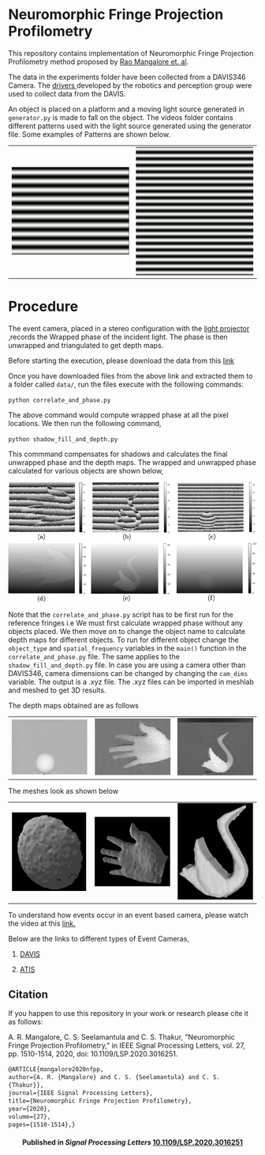 # Neuromorphic Fringe Projection Profilometry

This repository contains implementation of Neuromorphic Fringe Projection Profilometry method proposed by <a href="https://ieeexplore.ieee.org/abstract/document/9166707"> Rao Mangalore et. al</a>. 

The data in the experiments folder have been collected from a DAVIS346 Camera. The  <a href="https://github.com/uzh-rpg/rpg_dvs_ros">drivers </a> developed by the robotics and perception group were used to collect data from the DAVIS. 

An object is placed on a platform and a moving light source generated in `generator.py` is made to fall on the object. The videos folder contains different patterns used with the light source generated using the generator file. Some examples of Patterns are shown below.

<table style="width:100%">
    <tr>
        <td style="text-align:center"><img src="images/fringe_10hz.png" style="width:346px;height:260x;"> </td>
        <td style="text-align:center"><img src="images/fringe_20hz.png" style="width:346px;height:260px;"> </td>
    </tr>
</table>

# Procedure
The event camera, placed in a stereo configuration with the <a href="http://www.ti.com/tool/DLPLCR4500EVM">light projector</a> ,records the Wrapped phase of the incident light. The phase is then unwrapped and triangulated to get depth maps.

Before starting the execution, please download the data from this  <a href="https://drive.google.com/drive/folders/1DChe45OtZhLeuBitztfafJeo-j0zl9eQ?usp=sharing">link</a>


Once you have downloaded files from the above link and extracted them to a folder called `data/`, run the files execute with the following commands: 

`python correlate_and_phase.py`

The above command would compute wrapped phase at all the pixel locations. We then run the following command,

`python shadow_fill_and_depth.py`

This commmand compensates for shadows and calculates the final unwrapped phase and the depth maps. The wrapped and unwrapped phase calculated for various objects are shown below,
<center><img src="images/wrapped_and_unwrapped.png"></center>

Note that the `correlate_and_phase.py` script has to be first run for the reference fringes i.e We must first calculate wrapped phase without any objects placed. We then move on to change the object name to calculate depth maps for different objects. To run for different object change the `object_type` and `spatial_frequency` variables in the `main()` function in the `correlate_and_phase.py` file. The same applies to the `shadow_fill_and_depth.py` file. In case you are using a camera other than DAVIS346, camera dimensions can be changed by changing the `cam_dims` variable. The output is a .xyz file. The .xyz files can be imported in meshlab and meshed to get 3D results.

The depth maps obtained are as follows

<table style="width:100%">
    <tr>
        <td style="text-align:center"><img src="images/bright_scrnshots/ball.png" style="width:346px;height:260x;"> </td>
        <td style="text-align:center"><img src="images/bright_scrnshots/hand.png" style="width:346px;height:260x;"> </td>
        <td style="text-align:center"><img src="images/bright_scrnshots/Swan.png" style="width:346px;height:260x;"> </td>
    </tr>
</table>

The meshes look as shown below
<table style="width:100%">
    <tr>
        <td style="text-align:center"><img src="images/3d_ball.png" style="width:346px;height:260x;"> </td>
        <td style="text-align:center"><img src="images/3d_hand.png" style="width:346px;height:260x;"> </td>
        <td style="text-align:center"><img src="images/3d_swan.png" style="width:346px;height:260x;"> </td>
    </tr>
</table>
To understand how events occur in an event based camera, please watch the video at this <a href="https://www.youtube.com/watch?v=kPCZESVfHoQ">link.</a>

Below are the links to different types of Event Cameras,

1. <a href="http://inivation.com/"> DAVIS </a>

2. <a href="https://www.prophesee.ai/"> ATIS </a>

## Citation
If you happen to use this repository in your work or research please cite it as follows:

A. R. Mangalore, C. S. Seelamantula and C. S. Thakur, "Neuromorphic Fringe Projection Profilometry," in IEEE Signal Processing Letters, vol. 27, pp. 1510-1514, 2020, doi: 10.1109/LSP.2020.3016251. 

>

    @ARTICLE{mangalore2020nfpp,
    author={A. R. {Mangalore} and C. S. {Seelamantula} and C. S. {Thakur}},
    journal={IEEE Signal Processing Letters}, 
    title={Neuromorphic Fringe Projection Profilometry}, 
    year={2020},
    volume={27},
    pages={1510-1514},}

<h4 align="center">Published in <i>Signal Processing Letters</i> <a href="https://ieeexplore.ieee.org/abstract/document/9166707">10.1109/LSP.2020.3016251</a></h4>
